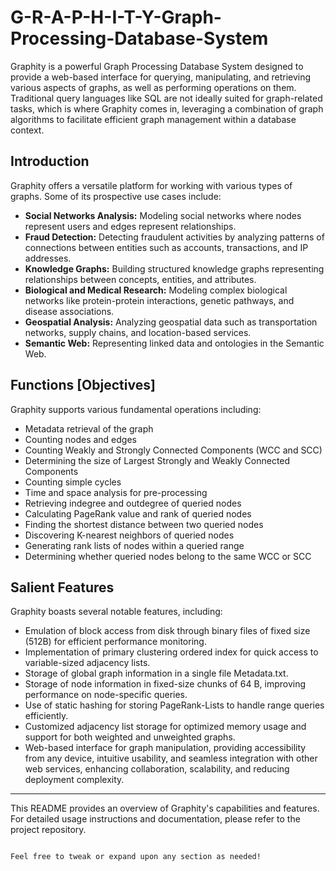 # G-R-A-P-H-I-T-Y-Graph-Processing-Database-System

Graphity is a powerful Graph Processing Database System designed to provide a web-based interface for querying, manipulating, and retrieving various aspects of graphs, as well as performing operations on them. Traditional query languages like SQL are not ideally suited for graph-related tasks, which is where Graphity comes in, leveraging a combination of graph algorithms to facilitate efficient graph management within a database context.

## Introduction

Graphity offers a versatile platform for working with various types of graphs. Some of its prospective use cases include:

- **Social Networks Analysis:** Modeling social networks where nodes represent users and edges represent relationships.
- **Fraud Detection:** Detecting fraudulent activities by analyzing patterns of connections between entities such as accounts, transactions, and IP addresses.
- **Knowledge Graphs:** Building structured knowledge graphs representing relationships between concepts, entities, and attributes.
- **Biological and Medical Research:** Modeling complex biological networks like protein-protein interactions, genetic pathways, and disease associations.
- **Geospatial Analysis:** Analyzing geospatial data such as transportation networks, supply chains, and location-based services.
- **Semantic Web:** Representing linked data and ontologies in the Semantic Web.

## Functions [Objectives]

Graphity supports various fundamental operations including:

- Metadata retrieval of the graph
- Counting nodes and edges
- Counting Weakly and Strongly Connected Components (WCC and SCC)
- Determining the size of Largest Strongly and Weakly Connected Components
- Counting simple cycles
- Time and space analysis for pre-processing
- Retrieving indegree and outdegree of queried nodes
- Calculating PageRank value and rank of queried nodes
- Finding the shortest distance between two queried nodes
- Discovering K-nearest neighbors of queried nodes
- Generating rank lists of nodes within a queried range
- Determining whether queried nodes belong to the same WCC or SCC

## Salient Features

Graphity boasts several notable features, including:

- Emulation of block access from disk through binary files of fixed size (512B) for efficient performance monitoring.
- Implementation of primary clustering ordered index for quick access to variable-sized adjacency lists.
- Storage of global graph information in a single file Metadata.txt.
- Storage of node information in fixed-size chunks of 64 B, improving performance on node-specific queries.
- Use of static hashing for storing PageRank-Lists to handle range queries efficiently.
- Customized adjacency list storage for optimized memory usage and support for both weighted and unweighted graphs.
- Web-based interface for graph manipulation, providing accessibility from any device, intuitive usability, and seamless integration with other web services, enhancing collaboration, scalability, and reducing deployment complexity.

---
This README provides an overview of Graphity's capabilities and features. For detailed usage instructions and documentation, please refer to the project repository.
```

Feel free to tweak or expand upon any section as needed!
